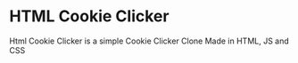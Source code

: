 # HTML Cookie Clicker
Html Cookie Clicker is a simple Cookie Clicker Clone Made in HTML, JS and CSS
